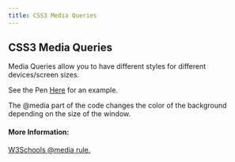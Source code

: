 ```yaml
---
title: CSS3 Media Queries
---
```

## CSS3 Media Queries

Media Queries allow you to have different styles for different devices/screen sizes.

<p data-height="265" data-theme-id="light" data-slug-hash="mBYqwP" data-default-tab="html,result" data-user="elijahcruz" data-embed-version="2" data-pen-title="Media Queries Resizing Example." data-preview="true" class="codepen">See the Pen <a href="https://codepen.io/elijahcruz/pen/mBYqwP/">Here</a> for an example.

The @media part of the code changes the color of the background depending on the size of the window.

#### More Information:
<!-- Please add any articles you think might be helpful to read before writing the article -->

<a href="https://www.w3schools.com/cssref/css3_pr_mediaquery.asp"> W3Schools @media rule. <a>

